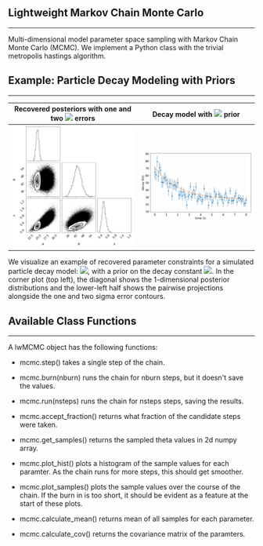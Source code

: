 ## Lightweight Markov Chain Monte Carlo

---

Multi-dimensional model parameter space sampling with Markov Chain Monte Carlo (MCMC).
We implement a Python class with the trivial metropolis hastings algorithm.


## Example: Particle Decay Modeling with Priors

---

Recovered posteriors with one and two <img src="https://render.githubusercontent.com/render/math?math=\sigma"> errors | Decay model with <img src="https://render.githubusercontent.com/render/math?math=\lambda"> prior
:-------------------------------------------:|:------------------------------:
![](examples/data/corners.png) | ![](examples/data/scatter.png)

We visualize an example of recovered parameter constraints for a simulated particle decay model:
<img src="https://render.githubusercontent.com/render/math?math=\R(t) = A + B e^{-\lambda t}">, with a prior on the 
decay constant <img src="https://render.githubusercontent.com/render/math?math=\lambda">. In the corner plot (top left), the diagonal shows the 1-dimensional posterior distributions and the lower-left half shows the pairwise projections alongside the
one and two sigma error contours. 



## Available Class Functions 

---

A lwMCMC object has the following functions:
        
* mcmc.step() takes a single step of the chain.

* mcmc.burn(nburn) runs the chain for nburn steps, but it doesn't save
            the values.

* mcmc.run(nsteps) runs the chain for nsteps steps, saving the results.

* mcmc.accept_fraction() returns what fraction of the candidate steps
            were taken.

* mcmc.get_samples() returns the sampled theta values in 2d numpy array.
* mcmc.plot_hist() plots a histogram of the sample values for each
            paramter.  As the chain runs for more steps, this should get
            smoother.
        
* mcmc.plot_samples() plots the sample values over the course of the 
            chain.  If the burn in is too short, it should be evident as a
            feature at the start of these plots.
    
* mcmc.calculate_mean() returns mean of all samples for each parameter.
* mcmc.calculate_cov() returns the covariance matrix of the paramters.

